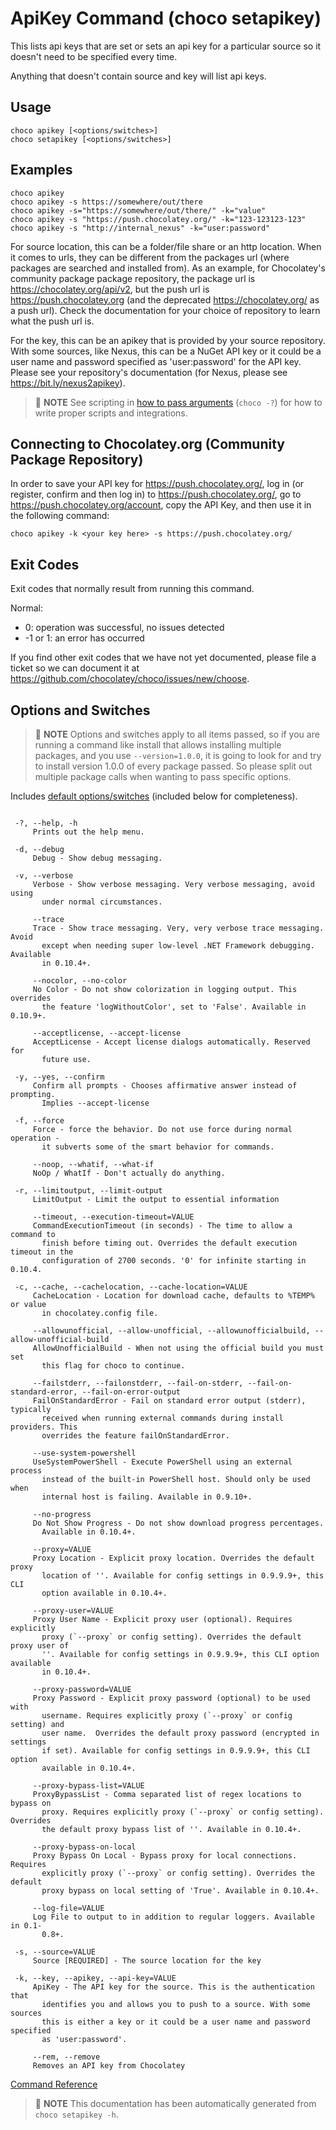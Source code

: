 ﻿---
Order: 110
xref: choco-command-setapikey
Title: SetApiKey
Description: SetApiKey Command (choco setapikey)
RedirectFrom:
  - docs/commandssetapikey
  - docs/commands-setapikey
---

<!-- This file is automatically generated based on output from https://github.com/chocolatey/choco/blob/stable/src/chocolatey/infrastructure.app/commands/ChocolateySetApiKeyCommand.cs using https://github.com/chocolatey/choco/blob/stable/GenerateDocs.ps1. Contributions are welcome at the original location(s). If the file is not found, it is not part of the open source edition of Chocolatey or the name of the file is different. -->

# ApiKey Command (choco setapikey)

This lists api keys that are set or sets an api key for a particular
 source so it doesn't need to be specified every time.

Anything that doesn't contain source and key will list api keys.

## Usage

    choco apikey [<options/switches>]
    choco setapikey [<options/switches>]

## Examples

    choco apikey
    choco apikey -s https://somewhere/out/there
    choco apikey -s="https://somewhere/out/there/" -k="value"
    choco apikey -s "https://push.chocolatey.org/" -k="123-123123-123"
    choco apikey -s "http://internal_nexus" -k="user:password"

For source location, this can be a folder/file share or an
http location. When it comes to urls, they can be different from the packages
url (where packages are searched and installed from). As an example, for
Chocolatey's community package package repository, the package url is
https://chocolatey.org/api/v2, but the push url is https://push.chocolatey.org
(and the deprecated https://chocolatey.org/ as a push url). Check the
documentation for your choice of repository to learn what the push url is.

For the key, this can be an apikey that is provided by your source repository.
With some sources, like Nexus, this can be a NuGet API key or it could be a
user name and password specified as 'user:password' for the API key. Please see
your repository's documentation (for Nexus, please see
https://bit.ly/nexus2apikey).

> :memo: **NOTE** See scripting in [how to pass arguments](xref:choco-commands#how-to-pass-options-switches) (`choco -?`) for how to
 write proper scripts and integrations.

## Connecting to Chocolatey.org (Community Package Repository)

In order to save your API key for https://push.chocolatey.org/,
 log in (or register, confirm and then log in) to
 https://push.chocolatey.org/, go to https://push.chocolatey.org/account,
 copy the API Key, and then use it in the following command:

    choco apikey -k <your key here> -s https://push.chocolatey.org/

## Exit Codes

Exit codes that normally result from running this command.

Normal:
 - 0: operation was successful, no issues detected
 - -1 or 1: an error has occurred

If you find other exit codes that we have not yet documented, please
 file a ticket so we can document it at
 https://github.com/chocolatey/choco/issues/new/choose.

## Options and Switches

> :memo: **NOTE** Options and switches apply to all items passed, so if you are
 running a command like install that allows installing multiple
 packages, and you use `--version=1.0.0`, it is going to look for and
 try to install version 1.0.0 of every package passed. So please split
 out multiple package calls when wanting to pass specific options.

Includes [default options/switches](xref:choco-commands#default-options-and-switches) (included below for completeness).

~~~

 -?, --help, -h
     Prints out the help menu.

 -d, --debug
     Debug - Show debug messaging.

 -v, --verbose
     Verbose - Show verbose messaging. Very verbose messaging, avoid using
       under normal circumstances.

     --trace
     Trace - Show trace messaging. Very, very verbose trace messaging. Avoid
       except when needing super low-level .NET Framework debugging. Available
       in 0.10.4+.

     --nocolor, --no-color
     No Color - Do not show colorization in logging output. This overrides
       the feature 'logWithoutColor', set to 'False'. Available in 0.10.9+.

     --acceptlicense, --accept-license
     AcceptLicense - Accept license dialogs automatically. Reserved for
       future use.

 -y, --yes, --confirm
     Confirm all prompts - Chooses affirmative answer instead of prompting.
       Implies --accept-license

 -f, --force
     Force - force the behavior. Do not use force during normal operation -
       it subverts some of the smart behavior for commands.

     --noop, --whatif, --what-if
     NoOp / WhatIf - Don't actually do anything.

 -r, --limitoutput, --limit-output
     LimitOutput - Limit the output to essential information

     --timeout, --execution-timeout=VALUE
     CommandExecutionTimeout (in seconds) - The time to allow a command to
       finish before timing out. Overrides the default execution timeout in the
       configuration of 2700 seconds. '0' for infinite starting in 0.10.4.

 -c, --cache, --cachelocation, --cache-location=VALUE
     CacheLocation - Location for download cache, defaults to %TEMP% or value
       in chocolatey.config file.

     --allowunofficial, --allow-unofficial, --allowunofficialbuild, --allow-unofficial-build
     AllowUnofficialBuild - When not using the official build you must set
       this flag for choco to continue.

     --failstderr, --failonstderr, --fail-on-stderr, --fail-on-standard-error, --fail-on-error-output
     FailOnStandardError - Fail on standard error output (stderr), typically
       received when running external commands during install providers. This
       overrides the feature failOnStandardError.

     --use-system-powershell
     UseSystemPowerShell - Execute PowerShell using an external process
       instead of the built-in PowerShell host. Should only be used when
       internal host is failing. Available in 0.9.10+.

     --no-progress
     Do Not Show Progress - Do not show download progress percentages.
       Available in 0.10.4+.

     --proxy=VALUE
     Proxy Location - Explicit proxy location. Overrides the default proxy
       location of ''. Available for config settings in 0.9.9.9+, this CLI
       option available in 0.10.4+.

     --proxy-user=VALUE
     Proxy User Name - Explicit proxy user (optional). Requires explicitly
       proxy (`--proxy` or config setting). Overrides the default proxy user of
       ''. Available for config settings in 0.9.9.9+, this CLI option available
       in 0.10.4+.

     --proxy-password=VALUE
     Proxy Password - Explicit proxy password (optional) to be used with
       username. Requires explicitly proxy (`--proxy` or config setting) and
       user name.  Overrides the default proxy password (encrypted in settings
       if set). Available for config settings in 0.9.9.9+, this CLI option
       available in 0.10.4+.

     --proxy-bypass-list=VALUE
     ProxyBypassList - Comma separated list of regex locations to bypass on
       proxy. Requires explicitly proxy (`--proxy` or config setting). Overrides
       the default proxy bypass list of ''. Available in 0.10.4+.

     --proxy-bypass-on-local
     Proxy Bypass On Local - Bypass proxy for local connections. Requires
       explicitly proxy (`--proxy` or config setting). Overrides the default
       proxy bypass on local setting of 'True'. Available in 0.10.4+.

     --log-file=VALUE
     Log File to output to in addition to regular loggers. Available in 0.1-
       0.8+.

 -s, --source=VALUE
     Source [REQUIRED] - The source location for the key

 -k, --key, --apikey, --api-key=VALUE
     ApiKey - The API key for the source. This is the authentication that
       identifies you and allows you to push to a source. With some sources
       this is either a key or it could be a user name and password specified
       as 'user:password'.

     --rem, --remove
     Removes an API key from Chocolatey

~~~

[Command Reference](xref:choco-commands)


> :memo: **NOTE** This documentation has been automatically generated from `choco setapikey -h`.